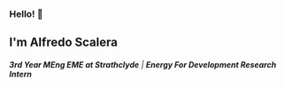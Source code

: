 ### Hello! 👋

## I'm Alfredo Scalera

###### ***3rd Year MEng EME at Strathclyde*** | ***Energy For Development Research Intern***
